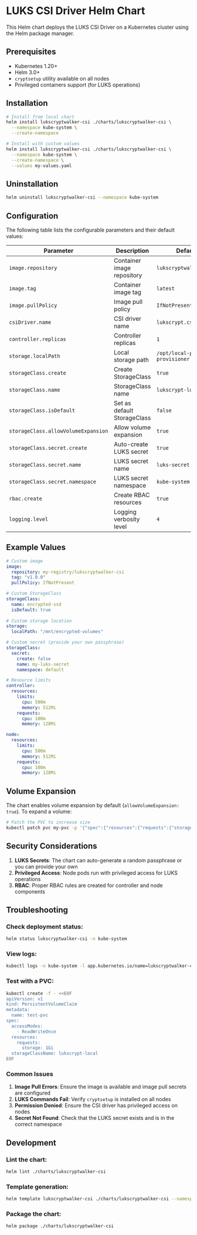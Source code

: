 # LUKS CSI Driver Helm Chart

This Helm chart deploys the LUKS CSI Driver on a Kubernetes cluster using the Helm package manager.

## Prerequisites

- Kubernetes 1.20+
- Helm 3.0+
- `cryptsetup` utility available on all nodes
- Privileged containers support (for LUKS operations)

## Installation

```bash
# Install from local chart
helm install lukscryptwalker-csi ./charts/lukscryptwalker-csi \
  --namespace kube-system \
  --create-namespace

# Install with custom values
helm install lukscryptwalker-csi ./charts/lukscryptwalker-csi \
  --namespace kube-system \
  --create-namespace \
  --values my-values.yaml
```

## Uninstallation

```bash
helm uninstall lukscryptwalker-csi --namespace kube-system
```

## Configuration

The following table lists the configurable parameters and their default values:

| Parameter | Description | Default |
|-----------|-------------|---------|
| `image.repository` | Container image repository | `lukscryptwalker-csi` |
| `image.tag` | Container image tag | `latest` |
| `image.pullPolicy` | Image pull policy | `IfNotPresent` |
| `csiDriver.name` | CSI driver name | `lukscrypt.csi.k8s.io` |
| `controller.replicas` | Controller replicas | `1` |
| `storage.localPath` | Local storage path | `/opt/local-path-provisioner` |
| `storageClass.create` | Create StorageClass | `true` |
| `storageClass.name` | StorageClass name | `lukscrypt-local` |
| `storageClass.isDefault` | Set as default StorageClass | `false` |
| `storageClass.allowVolumeExpansion` | Allow volume expansion | `true` |
| `storageClass.secret.create` | Auto-create LUKS secret | `true` |
| `storageClass.secret.name` | LUKS secret name | `luks-secret` |
| `storageClass.secret.namespace` | LUKS secret namespace | `kube-system` |
| `rbac.create` | Create RBAC resources | `true` |
| `logging.level` | Logging verbosity level | `4` |

## Example Values

```yaml
# Custom image
image:
  repository: my-registry/lukscryptwalker-csi
  tag: "v1.0.0"
  pullPolicy: IfNotPresent

# Custom StorageClass
storageClass:
  name: encrypted-ssd
  isDefault: true
  
# Custom storage location
storage:
  localPath: "/mnt/encrypted-volumes"

# Custom secret (provide your own passphrase)
storageClass:
  secret:
    create: false
    name: my-luks-secret
    namespace: default

# Resource limits
controller:
  resources:
    limits:
      cpu: 500m
      memory: 512Mi
    requests:
      cpu: 100m
      memory: 128Mi

node:
  resources:
    limits:
      cpu: 500m
      memory: 512Mi
    requests:
      cpu: 100m
      memory: 128Mi
```

## Volume Expansion

The chart enables volume expansion by default (`allowVolumeExpansion: true`). To expand a volume:

```bash
# Patch the PVC to increase size
kubectl patch pvc my-pvc -p '{"spec":{"resources":{"requests":{"storage":"2Gi"}}}}'
```

## Security Considerations

1. **LUKS Secrets**: The chart can auto-generate a random passphrase or you can provide your own
2. **Privileged Access**: Node pods run with privileged access for LUKS operations
3. **RBAC**: Proper RBAC rules are created for controller and node components

## Troubleshooting

### Check deployment status:
```bash
helm status lukscryptwalker-csi -n kube-system
```

### View logs:
```bash
kubectl logs -n kube-system -l app.kubernetes.io/name=lukscryptwalker-csi -c lukscryptwalker-csi
```

### Test with a PVC:
```bash
kubectl create -f - <<EOF
apiVersion: v1
kind: PersistentVolumeClaim
metadata:
  name: test-pvc
spec:
  accessModes:
    - ReadWriteOnce
  resources:
    requests:
      storage: 1Gi
  storageClassName: lukscrypt-local
EOF
```

### Common Issues

1. **Image Pull Errors**: Ensure the image is available and image pull secrets are configured
2. **LUKS Commands Fail**: Verify `cryptsetup` is installed on all nodes
3. **Permission Denied**: Ensure the CSI driver has privileged access on nodes
4. **Secret Not Found**: Check that the LUKS secret exists and is in the correct namespace

## Development

### Lint the chart:
```bash
helm lint ./charts/lukscryptwalker-csi
```

### Template generation:
```bash
helm template lukscryptwalker-csi ./charts/lukscryptwalker-csi --namespace kube-system
```

### Package the chart:
```bash
helm package ./charts/lukscryptwalker-csi
```